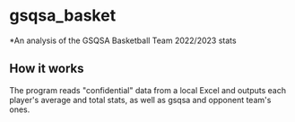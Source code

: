 # gsqsa_basket
*An analysis of the GSQSA Basketball Team 2022/2023 stats

## How it works
The program reads "confidential" data from a local Excel and outputs each player's average and total stats, as well as gsqsa and opponent team's ones.
